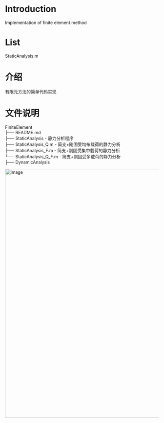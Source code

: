 # Introduction
Implementation of finite element method

# List
StaticAnalysis.m

# 介绍
有限元方法的简单代码实现

# 文件说明
FiniteElement  
├── README.md  
├── StaticAnalysis - 静力分析程序  
	├── StaticAnalysis_Q.m - 简支+刚固受均布载荷的静力分析  
	├── StaticAnalysis_F.m - 简支+刚固受集中载荷的静力分析  
	└── StaticAnalysis_Q_F.m - 简支+刚固受多载荷的静力分析  
├── DynamicAnalysis       
      
 <img width="813" alt="image" src="https://user-images.githubusercontent.com/59534681/212247447-6957e0e4-fa8f-4cc1-bd32-cb4322426f45.png">


